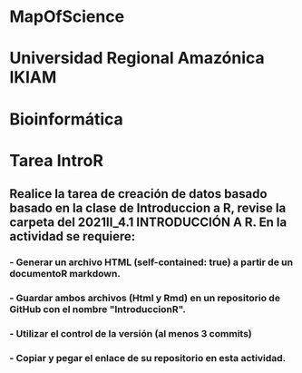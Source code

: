 # MapOfScience

# Universidad Regional Amazónica IKIAM 
# Bioinformática
# Tarea IntroR

## Realice la tarea de creación de datos basado basado en la clase de Introduccion a R, revise la carpeta del 2021II_4.1 INTRODUCCIÓN A R. En la actividad se requiere:

### - Generar un archivo HTML (self-contained: true) a partir de un documentoR markdown.
### - Guardar ambos archivos (Html y Rmd) en un repositorio de GitHub con el nombre "IntroduccionR". 
### - Utilizar el control de la versión (al menos 3 commits)
### - Copiar y pegar el enlace de su repositorio en esta actividad.
